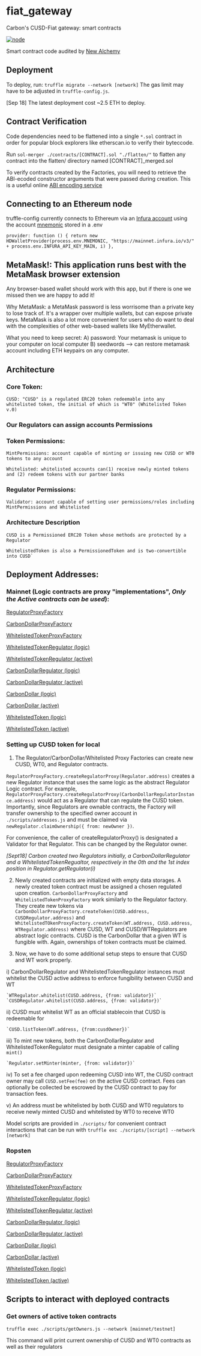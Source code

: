 # fiat_gateway
Carbon's CUSD-Fiat gateway: smart contracts

[![node](https://img.shields.io/badge/Node-v8.11.4-brightgreen.svg)](https://github.com/stablecarbon/fiat_gateway)

Smart contract code audited by [New Alchemy](https://medium.com/@newalchemy/carbon-money-smart-contract-audit-c5ae62cbe5d4)

## Deployment
To deploy, run:
`truffle migrate --network [network]`
The gas limit may have to be adjusted in `truffle-config.js`.

[Sep 18] The latest deployment cost ~2.5 ETH to deploy.

## Contract Verification 
Code dependencies need to be flattened into a single `*.sol` contract in order for popular block explorers like etherscan.io to verify their byteccode. 

Run `sol-merger ./contracts/[CONTRACT].sol "./flatten/"` to flatten any contract into the flatten/ directory named [CONTRACT]\_merged.sol

To verify contracts created by the Factories, you will need to retrieve the ABI-ecoded constructor arguments that were passed during creation. This is a useful online [ABI encoding service](https://abi.hashex.org/)

## Connecting to an Ethereum node
truffle-config currently connects to Ethereum via an [Infura account](https://infura.io/) using the account [mnemonic](https://en.bitcoin.it/wiki/Seed_phrase) stored in a .env 

`provider: function () {
        return new HDWalletProvider(process.env.MNEMONIC, "https://mainnet.infura.io/v3/" + process.env.INFURA_API_KEY_MAIN, i)
      },`

## MetaMask!: This application runs best with the MetaMask browser extension
Any browser-based wallet should work with this app, but if there is one we missed then we are happy to add it!

Why MetaMask: a MetaMask password is less worrisome than a private key to lose track of. It's a wrapper over multiple wallets, but can expose private keys. MetaMask is also a lot more convenient for users who do want to deal with the complexities of other web-based wallets like MyEtherwallet.

What you need to keep secret:
	A) password: Your metamask is unique to your computer on local computer
	B) seedwords --> can restore metamask account including ETH keypairs on any computer.

## Architecture
### Core Token:
	CUSD: "CUSD" is a regulated ERC20 token redeemable into any whitelisted token, the initial of which is "WT0" (Whitelisted Token v.0)

### Our Regulators can assign accounts Permissions
### Token Permissions:

	MintPermissions: account capable of minting or issuing new CUSD or WT0 tokens to any account

	Whitelisted: whitelisted accounts can(1) receive newly minted tokens and (2) redeem tokens with our partner banks


### Regulator Permissions:

	Validator: account capable of setting user permissions/roles including MintPermissions and Whitelisted

### Architecture Description

	CUSD is a Permissioned ERC20 Token whose methods are protected by a Regulator

	WhitelistedToken is also a PermissionedToken and is two-convertible into CUSD`

## Deployment Addresses:

### Mainnet (Logic contracts are proxy "implementations", *Only the Active contracts can be used*):

[RegulatorProxyFactory](https://etherscan.io/address/0xf363c6de4a27c202fd8e3216351c242fb4a39d8c)

[CarbonDollarProxyFactory](https://etherscan.io/address/0x4a5693fa90442aff3067b59a4256834fe612b541)

[WhitelistedTokenProxyFactory](https://etherscan.io/address/0x3aa4a0482e6f475856d98c12e71b658d0c1d0b68)

[WhitelistedTokenRegulator (logic)](https://etherscan.io/address/0x0eb1b93c35dc7513c1e6cd683850734686fc9106)

[WhitelistedTokenRegulator (active)](https://etherscan.io/address/0x8644b70d1e40e954d8397e79a210624cbc22e1fe)

[CarbonDollarRegulator (logic)](https://etherscan.io/address/0x78a87623e381c395f6b02c649893642dcb3d245e)

[CarbonDollarRegulator (active)](https://etherscan.io/address/0xbe729d06dd2d7b2e953b40e234c62bd5f0204a12)

[CarbonDollar (logic)](https://etherscan.io/address/0xe05b1e8463773a2368760bfff14c2bb20821d990)

[CarbonDollar (active)](https://etherscan.io/address/0x1410d4ec3d276c0ebbf16ccbe88a4383ae734ed0)

[WhitelistedToken (logic)](https://etherscan.io/address/0xe5b58d53caabc455a4ea1ad6a9ea48bca0e42c7a)

[WhitelistedToken (active)](https://etherscan.io/address/0x21683397aa53aaf7baca416c27f2c1e0e84bb493)

### Setting up CUSD token for local
1) The Regulator/CarbonDollar/Whitelisted Proxy Factories can create new CUSD, WT0, and Regulator contracts. 

`RegulatorProxyFactory.createRegulatorProxy(Regulator.address)` creates a new Regulator instance that uses the same logic as the abstract Regulator Logic contract. For example, `RegulatorProxyFactory.createRegulatorProxy(CarbonDollarRegulatorInstance.address)` would act as a Regulator that can regulate the CUSD token. Importantly, since Regulators are ownable contracts, the Factory will transfer ownership to the specified owner account in `./scripts/addresses.js` and must be claimed via `newRegulator.claimOwnership({ from: newOwner })`.

For convenience, the caller of createRegulatorProxy() is designated a Validator for that Regulator. This can be changed by the Regulator owner.

*[Sept18] Carbon created two Regulators initially, a CarbonDollarRegulator and a WhitelistedTokenRegualtor, respectively in the 0th and the 1st index position in Regulator.getRegulator(i)*

2) Newly created contracts are initialized with empty data storages. A newly created token contract must be assigned a chosen regulated upon creation. `CarbonDollarProxyFactory` and `WhitelistedTokenProxyFactory` work similarly to the Regulator factory. They create new tokens via `CarbonDollarProxyFactory.createToken(CUSD.address, CUSDRegulator.address)` and `WhitelistedTOkenProxyFactory.createToken(WT.address, CUSD.address, WTRegulator.address)` where CUSD, WT and CUSD/WTRegulators are abstract logic contracts. CUSD is the CarbonDollar that a given WT is fungible with. Again, ownerships of token contracts must be claimed.

3) Now, we have to do some additional setup steps to ensure that CUSD and WT work properly.
	
i) CarbonDollarRegulator and WhitelistedTokenRegulator instances must whitelist the CUSD active address to enforce fungibility between CUSD and WT

	`WTRegulator.whitelist(CUSD.address, {from: validator})`
	`CUSDRegulator.whitelist(CUSD.address, {from: validator})`

ii) CUSD must whitelist WT as an official stablecoin that CUSD is redeemable for

	`CUSD.listToken(WT.address, {from:cusdOwner})`

iii) To mint new tokens, both the CarbonDollarRegulator and WhitelistedTokenRegulator must designate a minter capable of calling `mint()`

	`Regulator.setMinter(minter, {from: validator})`

iv) To set a fee charged upon redeeming CUSD into WT, the CUSD contract owner may call `CUSD.setFee(fee)` on the active CUSD contract. Fees can optionally be collected be escrowed by the CUSD contract to pay for transaction fees.

v) An address must be whitelisted by both CUSD and WT0 regulators to receive newly minted CUSD and whitelisted by WT0 to receive WT0

Model scripts are provided in `./scripts/` for convenient contract interactions that can be run with `truffle exc ./scripts/[script] --network [network]`

### Ropsten

[RegulatorProxyFactory](https://ropsten.etherscan.io/address/0x2d35b31f1b760e22b6f926abaca365f97b261b2e)

[CarbonDollarProxyFactory](https://ropsten.etherscan.io/address/0xa7c6ade3951b5bac577f69eb514da005dd26d05c)

[WhitelistedTokenProxyFactory](https://ropsten.etherscan.io/address/0xba6dac4d0367e0a4f854296d117cad0e6d7a97b3)

[WhitelistedTokenRegulator (logic)](https://ropsten.etherscan.io/address/0x64db6b6f3a9b3c0d2f6fcea14a18976cebfc9e66)

[WhitelistedTokenRegulator (active)](https://ropsten.etherscan.io/address/0xd0ead2198a14f1766f6aa0c9e3e14959da50b265)

[CarbonDollarRegulator (logic)](https://ropsten.etherscan.io/address/0x56a3e755a1df17884a87a328080d0b4f77fb7fa9)

[CarbonDollarRegulator (active)](https://ropsten.etherscan.io/address/0xe8bfa3ab2449a049522866b8f4f000fef3ac26d5)

[CarbonDollar (logic)](https://ropsten.etherscan.io/address/0x11027eda599d638bdabe26ec503f0a9301eee127)

[CarbonDollar (active)](https://ropsten.etherscan.io/address/0x67450c8908e2701abfa6745be3949ad32acf42d8)

[WhitelistedToken (logic)](https://ropsten.etherscan.io/address/0x99f72bd9aebbd1e51ba977157d5f0eca73dadd8f)

[WhitelistedToken (active)](https://ropsten.etherscan.io/address/0xcd36463470c4b92700b4d5fbe270e680d9d48968)

## Scripts to interact with deployed contracts

### Get owners of active token contracts 

`truffle exec ./scripts/getOwners.js --network [mainnet/testnet]`

This command will print current ownership of CUSD and WT0 contracts as well as their regulators
